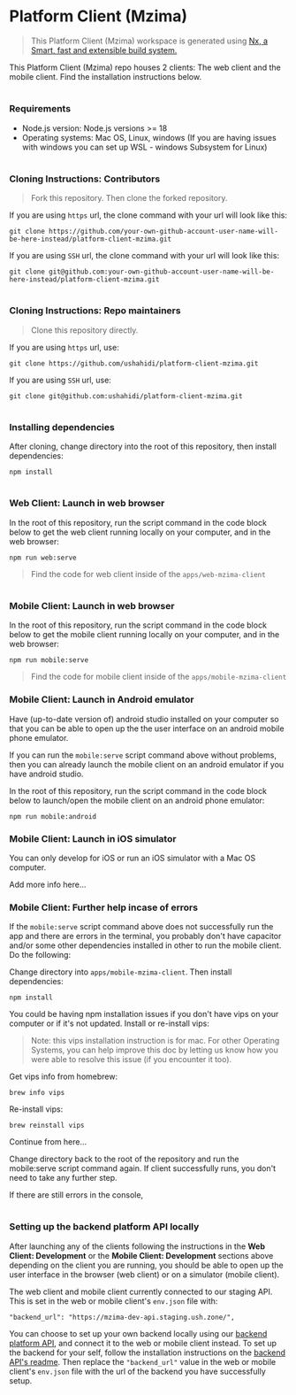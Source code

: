 # Platform Client (Mzima)

> This Platform Client (Mzima) workspace is generated using [Nx, a Smart, fast and extensible build system.](https://nx.dev)

This Platform Client (Mzima) repo houses 2 clients: The web client and the mobile client. Find the installation instructions below.

#

### Requirements
- Node.js version: Node.js versions >= 18
- Operating systems: Mac OS, Linux, windows (If you are having issues with windows you can set up WSL - windows Subsystem for Linux)

#

### Cloning Instructions: Contributors
> Fork this repository. Then clone the forked repository. 

If you are using `https` url, the clone command with your url will look like this:

````
git clone https://github.com/your-own-github-account-user-name-will-be-here-instead/platform-client-mzima.git
````

If you are using `SSH` url, the clone command with your url will look like this:

````
git clone git@github.com:your-own-github-account-user-name-will-be-here-instead/platform-client-mzima.git
````

#

### Cloning Instructions: Repo maintainers
> Clone this repository directly.

If you are using `https` url, use:

````
git clone https://github.com/ushahidi/platform-client-mzima.git
````

If you are using `SSH` url, use:

````
git clone git@github.com:ushahidi/platform-client-mzima.git
````

#

### Installing dependencies
After cloning, change directory into the root of this repository, then install dependencies:
````
npm install
````

#

### Web Client: Launch in web browser
In the root of this repository, run the script command in the code block below to get the web client running locally on your computer, and in the web browser:

````
npm run web:serve
````

> Find the code for web client inside of the `apps/web-mzima-client`

#

### Mobile Client: Launch in web browser

In the root of this repository, run the script command in the code block below to get the mobile client running locally on your computer, and in the web browser:

````
npm run mobile:serve
````

> Find the code for mobile client inside of the `apps/mobile-mzima-client`

### Mobile Client: Launch in Android emulator

Have (up-to-date version of) android studio installed on your computer so that you can be able to open up the the user interface on an android mobile phone emulator.

If you can run the `mobile:serve` script command above without problems, then you can already launch the mobile client on an android emulator if you have android studio.

In the root of this repository, run the script command in the code block below to launch/open the mobile client on an android phone emulator:

````
npm run mobile:android
````

### Mobile Client: Launch in iOS simulator

You can only develop for iOS or run an iOS simulator with a Mac OS computer. 

Add more info here...


### Mobile Client: Further help incase of errors

If the `mobile:serve` script command above does not successfully run the app and there are errors in the terminal, you probably don't have capacitor and/or some other dependencies installed in other to run the mobile client. Do the following:

Change directory into `apps/mobile-mzima-client`. Then install dependencies:

````
npm install
````

You could be having npm installation issues if you don't have vips on your computer or if it's not updated. Install or re-install vips:
> Note: this vips installation instruction is for mac. For other Operating Systems, you can help improve this doc by letting us know how you were able to resolve this issue (if you encounter it too).

Get vips info from homebrew:

````
brew info vips
````

Re-install vips:

````
brew reinstall vips
````

Continue from here...

Change directory back to the root of the repository and run the mobile:serve script command again. If client successfully runs, you don't need to take any further step. 

If there are still errors in the console,

# 

### Setting up the backend platform API locally
After launching any of the clients following the instructions in the **Web Client: Development** or the **Mobile Client: Development** sections above depending on the client you are running, you should be able to open up the user interface in the browser (web client) or on a simulator (mobile client). 

The web client and mobile client currently connected to our staging API. This is set in the web or mobile client's `env.json` file with:

````
"backend_url": "https://mzima-dev-api.staging.ush.zone/",
````

You can choose to set up your own backend locally using our [backend platform API](https://github.com/ushahidi/platform), and connect it to the web or mobile client instead. To set up the backend for your self, follow the installation instructions on the [backend API's readme](https://github.com/ushahidi/platform#setup-essentials). Then replace the `"backend_url"` value in the web or mobile client's `env.json` file with the url of the backend you have successfully setup.


<!--
<a alt="Nx logo" href="https://nx.dev" target="_blank" rel="noreferrer"><img src="https://raw.githubusercontent.com/nrwl/nx/master/images/nx-logo.png" width="45"></a>

✨ **This workspace has been generated by [Nx, a Smart, fast and extensible build system.](https://nx.dev)** ✨

Run `make start` (requires Docker) to launch and open http://localhost:80

> Requires the [Platform server](https://github.com/ushahidi/platform) backend running in the background. Check the [launch instructions](https://github.com/ushahidi/platform#setup-essentials)

## Requirements

Node.js >16

## Launch Web project

Run `npm run web:serve` to see a web project.

Run `npm run web:build` to make production build for deploy.


## Mobile project

Before invoking the capacitor commands, you must go into the folders of the `mobile project` and run the `npm install`commands to install the plugin inside the mobile project
!!! All native plugins for mobile development must be installed in the mobile project folder `mobile-mzima-client`

Run `npm run mobile:serve` - "nx run mobile-mzima-client:serve",

Run `npm run mobile:build` - "nx run mobile-mzima-client:build",

Run `npm run mobile:add-ios` - "nx run mobile-mzima-client:cap:add-ios",

Run `npm run mobile:add-android` - "nx run mobile-mzima-client:cap:add-android",

Run `npm run mobile:sync` - "nx run mobile-mzima-client:cap:sync",

Run `npm run mobile:ios` - "nx run mobile-mzima-client:cap:ios",

Run `npm run mobile:android` - "nx run mobile-mzima-client:cap:android",

## Understand this workspace

Run `nx graph` to see a diagram of the dependencies of the projects.

## Remote caching

Run `npx nx connect-to-nx-cloud` to enable [remote caching](https://nx.app) and make CI faster.

## Further help

Visit the [Nx Documentation](https://nx.dev) to learn more.

-->
